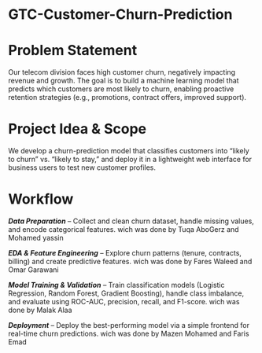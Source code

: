 # GTC-Customer-Churn-Prediction
# Problem Statement

Our telecom division faces high customer churn, negatively impacting revenue and growth. The goal is to build a machine learning model that predicts which customers are most likely to churn, enabling proactive retention strategies (e.g., promotions, contract offers, improved support).

# Project Idea & Scope

We develop a churn-prediction model that classifies customers into “likely to churn” vs. “likely to stay,” and deploy it in a lightweight web interface for business users to test new customer profiles.

# Workflow

***Data Preparation*** – Collect and clean churn dataset, handle missing values, and encode categorical features. wich was done by Tuqa AboGerz and Mohamed yassin 

***EDA & Feature Engineering*** – Explore churn patterns (tenure, contracts, billing) and create predictive features. wich was done by Fares Waleed and Omar Garawani

***Model Training & Validation*** – Train classification models (Logistic Regression, Random Forest, Gradient Boosting), handle class imbalance, and evaluate using ROC-AUC, precision, recall, and F1-score. wich was done by Malak Alaa 

***Deployment*** – Deploy the best-performing model via a simple frontend for real-time churn predictions. wich was done by Mazen Mohamed and Faris Emad 
